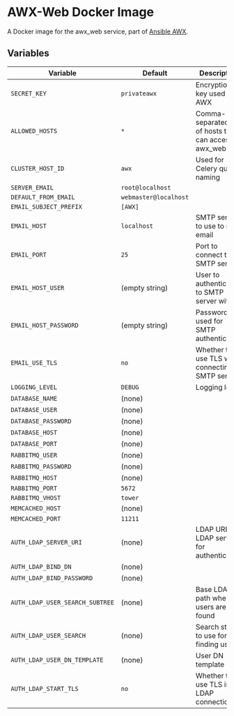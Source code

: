 AWX-Web Docker Image
================

A Docker image for the awx_web service, part of [Ansible AWX](https://github.com/ansible/awx).

## Variables

| Variable                        | Default               | Description                                           |
|---------------------------------|-----------------------|-------------------------------------------------------|
| `SECRET_KEY`                    | `privateawx`          | Encryption key used by AWX                            |
| `ALLOWED_HOSTS`                 | `*`                   | Comma-separated list of hosts that can access awx_web |
| `CLUSTER_HOST_ID`               | `awx`                 | Used for Celery queue naming                          |
| `SERVER_EMAIL`                  | `root@localhost`      |                                                       |
| `DEFAULT_FROM_EMAIL`            | `webmaster@localhost` |                                                       |
| `EMAIL_SUBJECT_PREFIX`          | `[AWX] `              |                                                       |
| `EMAIL_HOST`                    | `localhost`           | SMTP server to use to send email                      |
| `EMAIL_PORT`                    | `25`                  | Port to connect to SMTP server                        |
| `EMAIL_HOST_USER`               | (empty string)        | User to authenticate to SMTP server with              |
| `EMAIL_HOST_PASSWORD`           | (empty string)        | Password used for SMTP authentication                 |
| `EMAIL_USE_TLS`                 | `no`                  | Whether to use TLS when connecting to SMTP server     |
| `LOGGING_LEVEL`                 | `DEBUG`               | Logging level                                         |
| `DATABASE_NAME`                 | (none)                |                                                       |
| `DATABASE_USER`                 | (none)                |                                                       |
| `DATABASE_PASSWORD`             | (none)                |                                                       |
| `DATABASE_HOST`                 | (none)                |                                                       |
| `DATABASE_PORT`                 | (none)                |                                                       |
| `RABBITMQ_USER`                 | (none)                |                                                       |
| `RABBITMQ_PASSWORD`             | (none)                |                                                       |
| `RABBITMQ_HOST`                 | (none)                |                                                       |
| `RABBITMQ_PORT`                 | `5672`                |                                                       |
| `RABBITMQ_VHOST`                | `tower`               |                                                       |
| `MEMCACHED_HOST`                | (none)                |                                                       |
| `MEMCACHED_PORT`                | `11211`               |                                                       |
| `AUTH_LDAP_SERVER_URI`          | (none)                | LDAP URI of LDAP server for authentication            |
| `AUTH_LDAP_BIND_DN`             | (none)                |                                                       |
| `AUTH_LDAP_BIND_PASSWORD`       | (none)                |                                                       |
| `AUTH_LDAP_USER_SEARCH_SUBTREE` | (none)                | Base LDAP path where users are found                  |
| `AUTH_LDAP_USER_SEARCH`         | (none)                | Search string to use for finding users                |
| `AUTH_LDAP_USER_DN_TEMPLATE`    | (none)                | User DN template                                      |
| `AUTH_LDAP_START_TLS`           | `no`                  | Whether to use TLS in LDAP connection                 |
